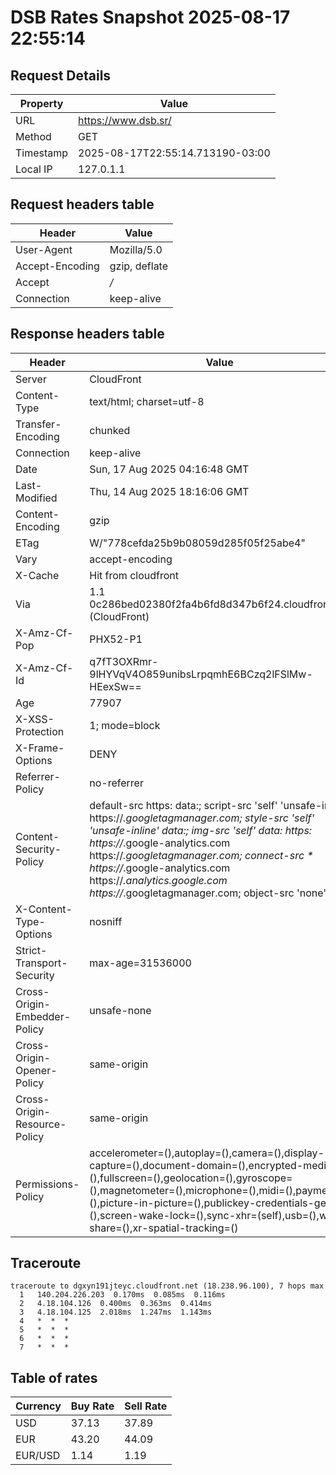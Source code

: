 # DSB Rates Snapshot 2025-08-17 22:55:14
## Request Details

| Property | Value |
|----------|-------|
| URL | https://www.dsb.sr/ |
| Method | GET |
| Timestamp | 2025-08-17T22:55:14.713190-03:00 |
| Local IP | 127.0.1.1 |
    
## Request headers table

| Header | Value |
|--------|-------|
| User-Agent | Mozilla/5.0 |
| Accept-Encoding | gzip, deflate |
| Accept | */* |
| Connection | keep-alive |

    
## Response headers table
| Header | Value |
|--------|-------|
| Server | CloudFront |
| Content-Type | text/html; charset=utf-8 |
| Transfer-Encoding | chunked |
| Connection | keep-alive |
| Date | Sun, 17 Aug 2025 04:16:48 GMT |
| Last-Modified | Thu, 14 Aug 2025 18:16:06 GMT |
| Content-Encoding | gzip |
| ETag | W/"778cefda25b9b08059d285f05f25abe4" |
| Vary | accept-encoding |
| X-Cache | Hit from cloudfront |
| Via | 1.1 0c286bed02380f2fa4b6fd8d347b6f24.cloudfront.net (CloudFront) |
| X-Amz-Cf-Pop | PHX52-P1 |
| X-Amz-Cf-Id | q7fT3OXRmr-9lHYVqV4O859unibsLrpqmhE6BCzq2lFSlMw-HEexSw== |
| Age | 77907 |
| X-XSS-Protection | 1; mode=block |
| X-Frame-Options | DENY |
| Referrer-Policy | no-referrer |
| Content-Security-Policy | default-src https: data:; script-src 'self' 'unsafe-inline' https://*.googletagmanager.com; style-src 'self' 'unsafe-inline' data:; img-src 'self' data: https: https://*.google-analytics.com https://*.googletagmanager.com; connect-src * https://*.google-analytics.com https://*.analytics.google.com https://*.googletagmanager.com; object-src 'none' |
| X-Content-Type-Options | nosniff |
| Strict-Transport-Security | max-age=31536000 |
| Cross-Origin-Embedder-Policy | unsafe-none |
| Cross-Origin-Opener-Policy | same-origin |
| Cross-Origin-Resource-Policy | same-origin |
| Permissions-Policy | accelerometer=(),autoplay=(),camera=(),display-capture=(),document-domain=(),encrypted-media=(),fullscreen=(),geolocation=(),gyroscope=(),magnetometer=(),microphone=(),midi=(),payment=(),picture-in-picture=(),publickey-credentials-get=(),screen-wake-lock=(),sync-xhr=(self),usb=(),web-share=(),xr-spatial-tracking=() |

## Traceroute 

```
traceroute to dgxyn191jteyc.cloudfront.net (18.238.96.100), 7 hops max
  1   140.204.226.203  0.170ms  0.085ms  0.116ms 
  2   4.18.104.126  0.400ms  0.363ms  0.414ms 
  3   4.18.104.125  2.018ms  1.247ms  1.143ms 
  4   *  *  * 
  5   *  *  * 
  6   *  *  * 
  7   *  *  * 

```

## Table of rates

| Currency | Buy Rate | Sell Rate |
|----------|----------|-----------|
| USD | 37.13 | 37.89 |
| EUR | 43.20 | 44.09 |
| EUR/USD | 1.14 | 1.19 |
